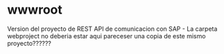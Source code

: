 # wwwroot
Version del proyecto de REST API de comunicacion con SAP - 
La carpeta webproject no deberia estar aqui pareceser una copia de este mismo proyecto??????
